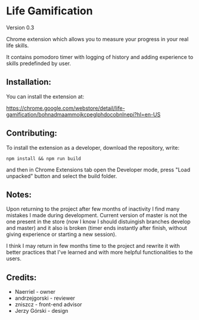 # Life Gamification

Version 0.3

Chrome extension which allows you to measure your progress in your real life skills.

It contains pomodoro timer with logging of history and adding experience to skills predefinded by user.

## Installation:

You can install the extension at:

  https://chrome.google.com/webstore/detail/life-gamification/bohnadmaammojkcpeglphdocobnlnepi?hl=en-US

## Contributing:

To install the extension as a developer, download the repository, write:
    
    npm install && npm run build

and then in Chrome Extensions tab open the Developer mode, press "Load unpacked" button and select the build folder.

## Notes:

Upon returning to the project after few months of inactivity I find many mistakes I made during development.
Current version of master is not the one present in the store (now I know I should distuingish branches develop and master)
and it also is broken (timer ends instantly after finish, without giving experience or starting a new session).

I think I may return in few months time to the project and rewrite it with better practices that I've learned
and with more helpful functionalities to the users.
 

## Credits:
 - Naerriel - owner
 - andrzejgorski - reviewer
 - zniszcz - front-end advisor
 - Jerzy Górski - design
